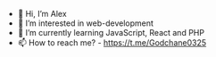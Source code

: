 - 👋 Hi, I’m Alex
- 👀 I’m interested in web-development
- 🌱 I’m currently learning JavaScript, React and PHP
- 📫 How to reach me? - https://t.me/Godchane0325
